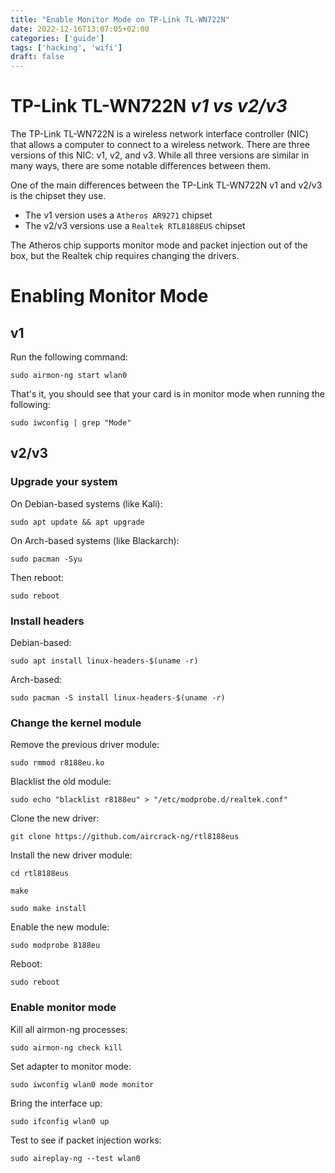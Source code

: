 ```yaml
---
title: "Enable Monitor Mode on TP-Link TL-WN722N"
date: 2022-12-16T13:07:05+02:00
categories: ['guide']
tags: ['hacking', 'wifi']
draft: false
---
```


#  TP-Link TL-WN722N _v1 vs v2/v3_

The TP-Link TL-WN722N is a wireless network interface controller (NIC) that allows a computer to connect to a wireless network.
There are three versions of this NIC: v1, v2, and v3. While all three versions are similar in many ways, there are some notable differences between them.

One of the main differences between the TP-Link TL-WN722N v1 and v2/v3 is the chipset they use. 
- The v1 version uses a `Atheros AR9271` chipset
- The v2/v3 versions use a `Realtek RTL8188EUS` chipset

The Atheros chip supports monitor mode and packet injection out of the box, but the Realtek chip requires changing the drivers.

# Enabling Monitor Mode

## v1

Run the following command:
``` shell
sudo airmon-ng start wlan0
```

That's it, you should see that your card is in monitor mode when running the following:
``` shell
sudo iwconfig | grep "Mode"
```

## v2/v3

### Upgrade your system

On Debian-based systems (like Kali):
``` shell
sudo apt update && apt upgrade
```

On Arch-based systems (like Blackarch):
``` shell
sudo pacman -Syu
```

Then reboot:
``` shell
sudo reboot
```

### Install headers

Debian-based:
``` shell
sudo apt install linux-headers-$(uname -r)
```

Arch-based:
``` shell
sudo pacman -S install linux-headers-$(uname -r)
```

### Change the kernel module

Remove the previous driver module:
``` shell 
sudo rmmod r8188eu.ko
```

Blacklist the old module:
``` shell
sudo echo "blacklist r8188eu" > "/etc/modprobe.d/realtek.conf"
```

Clone the new driver:
``` shell
git clone https://github.com/aircrack-ng/rtl8188eus
```

Install the new driver module:
``` shell
cd rtl8188eus
```
``` shell
make
```
``` shell
sudo make install
```

Enable the new module:
``` shell
sudo modprobe 8188eu
```

Reboot:
``` shell
sudo reboot
```

### Enable monitor mode

Kill all airmon-ng processes:
``` shell
sudo airmon-ng check kill
```

Set adapter to monitor mode:
``` shell
sudo iwconfig wlan0 mode monitor
```

Bring the interface up:
``` shell
sudo ifconfig wlan0 up
```

Test to see if packet injection works:
``` shell
sudo aireplay-ng --test wlan0
```